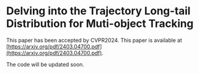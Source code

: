 # Delving into the Trajectory Long-tail Distribution for Muti-object Tracking
This paper has been accepted by CVPR2024.
This paper is available at [https://arxiv.org/pdf/2403.04700.pdf](https://arxiv.org/pdf/2403.04700.pdf).

The code will be updated soon.

